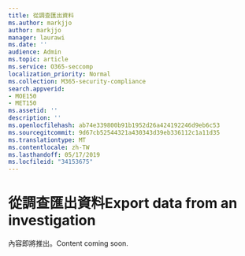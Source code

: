 ```yaml
---
title: 從調查匯出資料
ms.author: markjjo
author: markjjo
manager: laurawi
ms.date: ''
audience: Admin
ms.topic: article
ms.service: O365-seccomp
localization_priority: Normal
ms.collection: M365-security-compliance
search.appverid:
- MOE150
- MET150
ms.assetid: ''
description: ''
ms.openlocfilehash: ab74e339800b91b1952d26a424192246d9eb6c53
ms.sourcegitcommit: 9d67cb52544321a430343d39eb336112c1a11d35
ms.translationtype: MT
ms.contentlocale: zh-TW
ms.lasthandoff: 05/17/2019
ms.locfileid: "34153675"
---
```

# <a name="export-data-from-an-investigation"></a><span data-ttu-id="bf71f-102">從調查匯出資料</span><span class="sxs-lookup"><span data-stu-id="bf71f-102">Export data from an investigation</span></span>

<span data-ttu-id="bf71f-103">內容即將推出。</span><span class="sxs-lookup"><span data-stu-id="bf71f-103">Content coming soon.</span></span>